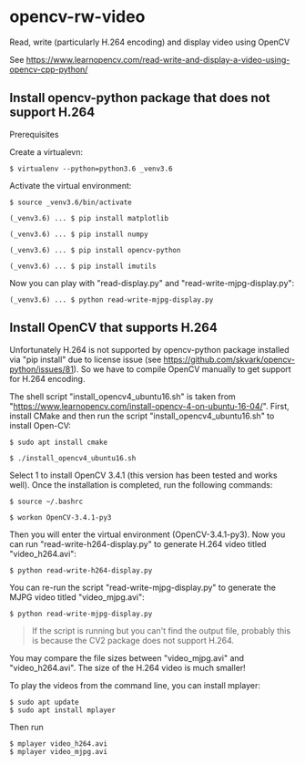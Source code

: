 # opencv-rw-video
Read, write (particularly H.264 encoding) and display video using OpenCV

See https://www.learnopencv.com/read-write-and-display-a-video-using-opencv-cpp-python/

## Install opencv-python package that does not support H.264
Prerequisites

Create a virtualevn:
```
$ virtualenv --python=python3.6 _venv3.6
```
Activate the virtual environment:
```
$ source _venv3.6/bin/activate
```

```
(_venv3.6) ... $ pip install matplotlib

(_venv3.6) ... $ pip install numpy

(_venv3.6) ... $ pip install opencv-python

(_venv3.6) ... $ pip install imutils
```

Now you can play with "read-display.py" and "read-write-mjpg-display.py":
```
(_venv3.6) ... $ python read-write-mjpg-display.py
```
## Install OpenCV that supports H.264
Unfortunately H.264 is not supported by opencv-python package installed via "pip install" due to license issue (see https://github.com/skvark/opencv-python/issues/81). So we have to compile OpenCV manually to get support for H.264 encoding.

The shell script "install_opencv4_ubuntu16.sh" is taken from "https://www.learnopencv.com/install-opencv-4-on-ubuntu-16-04/". First, install CMake and then run the script "install_opencv4_ubuntu16.sh" to install Open-CV:
```
$ sudo apt install cmake

$ ./install_opencv4_ubuntu16.sh
```
Select 1 to install OpenCV 3.4.1 (this version has been tested and works well). Once the installation is completed, run the following commands:
```
$ source ~/.bashrc

$ workon OpenCV-3.4.1-py3
```
Then you will enter the virtual environment (OpenCV-3.4.1-py3). Now you can run "read-write-h264-display.py" to generate H.264 video titled "video_h264.avi":
```
$ python read-write-h264-display.py
```
You can re-run the script "read-write-mjpg-display.py" to generate the MJPG video titled "video_mjpg.avi":
```
$ python read-write-mjpg-display.py
```
> If the script is running but you can't find the output file, probably this is because the CV2 package does not support H.264.

You may compare the file sizes between "video_mjpg.avi" and "video_h264.avi". The size of the H.264 video is much smaller!

To play the videos from the command line, you can install mplayer:
```
$ sudo apt update
$ sudo apt install mplayer
```
Then run
```
$ mplayer video_h264.avi
$ mplayer video_mjpg.avi
```

